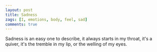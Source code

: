 ```yaml
---
layout: post
title: Sadness
zags: [I, emotions, body, feel, sad]
comments: true
---
```

Sadness is an easy one to describe, it always starts in my throat, it's a quiver, it's the tremble in my lip, or the welling of my eyes.